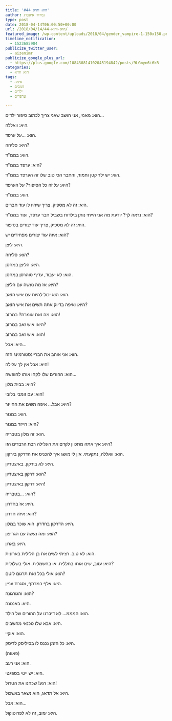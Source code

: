 ```yaml
---
title: 'הוא והיא #44'
author: נמרוד איזנברג
type: post
date: 2018-04-14T06:00:50+00:00
url: /2018/04/14/הוא-והיא-44/
featured_image: /wp-content/uploads/2018/04/gender_vampire-1-150x150.png
timeline_notification:
  - 1523685984
publicize_twitter_user:
  - aizenimr
publicize_google_plus_url:
  - https://plus.google.com/108430814102045194842/posts/9LGmyn6i6kR
categories:
  - הוא והיא
tags:
  - אימה
  - זומבים
  - ילדים
  - ערפדים

---
```

הוא: מאמי, אני חושב שאני צריך לכתוב סיפור ילדים&#8230;

היא: וואללה.

הוא: &#8230;על ערפד.

היא: סליחה?

הוא: בממ"ד.

היא: ערפד בממ"ד?

הוא: יש ילד קטן וחמוד, והחבר הכי טוב שלו זה הערפד בממ"ד.

היא: על זה כל הסיפור? על הערפד?

הוא: בממ"ד.

היא: זה לא מספיק. צריך שיהיו לו עוד חברים.

הוא: נראה לך? יודעת מה אני הייתי נותן בילדות בשביל חבר ערפד, ועוד בממ"ד?

היא: זה לא מספיק, צריך עוד יצורים בסיפור.

הוא: איזה עוד יצורים מפחידים יש?

היא: ליצן.

הוא: סליחה?

היא: הליצן במחסן.

הוא: לא יעבוד, עדיף סוהרסן במחסן.

היא: אז מה נעשה עם הליצן?

הוא: הוא יכול להיות עם איש הזאב.

היא: ואיפה בדיוק אתה תשים את איש הזאב?

הוא: מה זאת אומרת? במרזב!

היא: איש זאב במרזב?

הוא: איש זאב במרזב!

היא: אבל&#8230;

הוא: אני אוהב את הבריינסטורמינג הזה.

היא: אבל אין לך עלילה!

הוא: ההורים שלו לקחו אותו לחופשה&#8230;

היא: בבית מלון?

הוא: עם זומבי בלובי!

היא: אבל&#8230; איפה תשים את החייזר?

הוא: במנזר.

היא: חייזר במנזר?

הוא: זה מלון בטבריה.

היא: איך אתה מתכוון לקדם את העלילה רבת הרבדים הזו?

הוא: וואללה, נתקעתי. אין לי מושג איך להכניס את הדרקון בירקון.

היא: לא בירקון. באיצטדיון.

הוא: דרקון באיצטדיון?

היא: דרקון באיצטדיון!

הוא: &#8230;בטבריה?

היא: אז בחדרון.

הוא: איזה חדרון?

היא: הדרקון בחדרון. הוא שוכר במלון.

הוא: ומה נעשה עם הגריפון?

היא: בארון.

הוא: לא טוב. רציתי לשים את בן הלילית בארונית.

היא: עזוב, שים אותו בחללית. או בחשמלית. אולי בשלולית?

הוא: אולי בכל זאת תרגום לוטם?

היא: אלף במרתף, וסגרת עניין.

הוא: והגורגונה?

היא: באנטנה.

הוא: המממ&#8230; לא דיברנו על ההורים של הילד.

היא: אבא שלו טכנאי מחשבים.

הוא: אוקיי.

היא: כל הזמן נכנס לו בסיליסק לדיסק.

(פאוזה)

הוא: אני רעב.

היא: יש ייטי בספגטי.

הוא: רגע! שכחנו את הטרול!

היא: אל תדאג, הוא נשאר באשכול.

הוא: אבל&#8230;

היא: עזוב, זה לא לפרוטוקול.